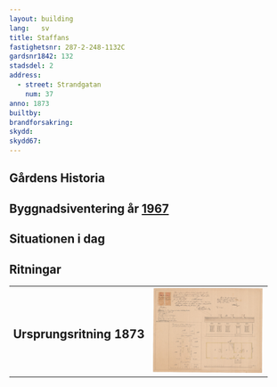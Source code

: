 ```yaml
---
layout: building
lang:   sv
title: Staffans
fastighetsnr: 287-2-248-1132C
gardsnr1842: 132
stadsdel: 2
address:
  - street: Strandgatan
    num: 37
anno: 1873
builtby:
brandforsakring:
skydd:
skydd67:
---
```

## Gårdens Historia


## Byggnadsiventering år <a href="/sources/keinanen_karki.pdf">1967</a>


## Situationen i dag


## Ritningar
<table>
<tr>
<td><h2>Ursprungsritning 1873</h2></td><td>
<a href="Martikainen-ritninga.jpeg" rel="lightbox"><img src="Martikainen-ritninga.jpeg" title="piirrustus" width="200px"></a></td>
</tr>
</table>
